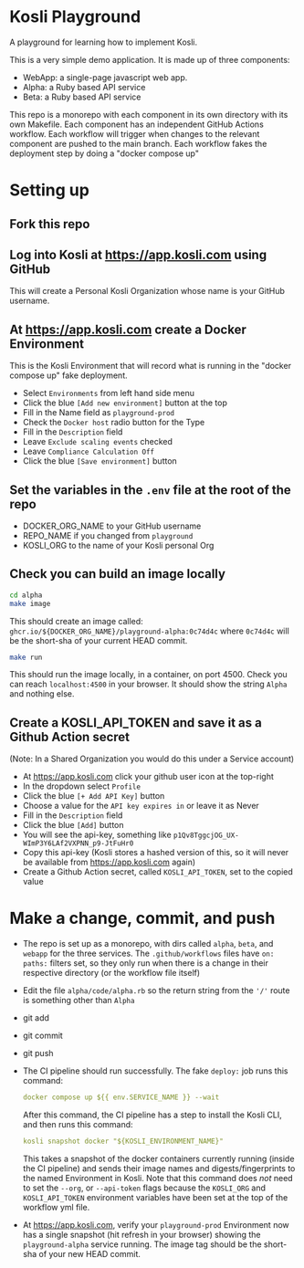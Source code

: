 # Kosli Playground

A playground for learning how to implement Kosli.

This is a very simple demo application. It is made up of three components:

- WebApp: a single-page javascript web app.
- Alpha: a Ruby based API service
- Beta: a Ruby based API service

This repo is a monorepo with each component in its own directory with its own Makefile.
Each component has an independent GitHub Actions workflow. 
Each workflow will trigger when changes to the relevant component are pushed to the main branch.
Each workflow fakes the deployment step by doing a "docker compose up"


# Setting up

## Fork this repo

## Log into Kosli at https://app.kosli.com using GitHub

This will create a Personal Kosli Organization whose name is your GitHub username.

## At https://app.kosli.com create a Docker Environment

This is the Kosli Environment that will record what is running in the "docker compose up" fake deployment.
- Select `Environments` from left hand side menu
- Click the blue `[Add new environment]` button at the top
- Fill in the Name field as `playground-prod`
- Check the `Docker host` radio button for the Type
- Fill in the `Description` field
- Leave `Exclude scaling events` checked
- Leave `Compliance Calculation Off`
- Click the blue `[Save environment]` button

## Set the variables in the `.env` file at the root of the repo

- DOCKER_ORG_NAME to your GitHub username
- REPO_NAME if you changed from `playground`
- KOSLI_ORG to the name of your Kosli personal Org

## Check you can build an image locally

```bash
cd alpha
make image
```
This should create an image called: `ghcr.io/${DOCKER_ORG_NAME}/playground-alpha:0c74d4c`
where `0c74d4c` will be the short-sha of your current HEAD commit.
```bash
make run
```
This should run the image locally, in a container, on port 4500.
Check you can reach `localhost:4500` in your browser.
It should show the string `Alpha` and nothing else.

## Create a KOSLI_API_TOKEN and save it as a Github Action secret

(Note: In a Shared Organization you would do this under a Service account) 
- At https://app.kosli.com click your github user icon at the top-right
- In the dropdown select `Profile`
- Click the blue `[+ Add API Key]` button
- Choose a value for the `API key expires in` or leave it as Never
- Fill in the `Description` field
- Click the blue `[Add]` button
- You will see the api-key, something like `p1Qv8TggcjOG_UX-WImP3Y6LAf2VXPNN_p9-JtFuHr0`
- Copy this api-key (Kosli stores a hashed version of this, so it will never be available from https://app.kosli.com again)
- Create a Github Action secret, called `KOSLI_API_TOKEN`, set to the copied value


# Make a change, commit, and push

- The repo is set up as a monorepo, with dirs called `alpha`, `beta`, and `webapp`
  for the three services. The `.github/workflows` files have `on: paths:` filters set, so they only run when
  there is a change in their respective directory (or the workflow file itself)

- Edit the file `alpha/code/alpha.rb` so the return string from the `'/'` route is something other than `Alpha`

- git add
- git commit
- git push

- The CI pipeline should run successfully. The fake `deploy:` job runs this command:
  ```yml
  docker compose up ${{ env.SERVICE_NAME }} --wait
  ```
  After this command, the CI pipeline has a step to install the Kosli CLI, and then runs this command:
  ```yml
  kosli snapshot docker "${KOSLI_ENVIRONMENT_NAME}"
  ```
  This takes a snapshot of the docker containers currently running (inside the CI pipeline)
  and sends their image names and digests/fingerprints to the named Environment in Kosli.
  Note that this command does _not_ need to set the `--org`, or `--api-token` flags because
  the `KOSLI_ORG` and `KOSLI_API_TOKEN` environment variables have been set at the top of the workflow yml file.

- At https://app.kosli.com, verify your `playground-prod` Environment now has a single snapshot
(hit refresh in your browser) showing the `playground-alpha` service running.
The image tag should be the short-sha of your new HEAD commit. 



